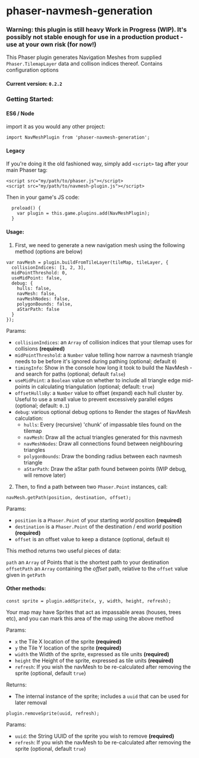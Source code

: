 # phaser-navmesh-generation

### Warning: this plugin is still heavy Work in Progress (WIP). It's possibly not stable enough for use in a production product - use at your own risk (for now!) 

This Phaser plugin generates Navigation Meshes from supplied `Phaser.TilemapLayer` data and collison indices thereof. Contains configuration options

#### Current version: `0.2.2`

### Getting Started:

#### ES6 / Node

import it as you would any other project:

```
import NavMeshPlugin from 'phaser-navmesh-generation';
```

#### Legacy 

If you're doing it the old fashioned way, simply add `<script>` tag after your main Phaser tag:
```
<script src="my/path/to/phaser.js"></script>
<script src="my/path/to/navmesh-plugin.js"></script>
```

Then in your game's JS code:

```
  preload() {
    var plugin = this.game.plugins.add(NavMeshPlugin);
  }

```

#### Usage:

1. First, we need to generate a new navigation mesh using the following method (options are below)


```
var navMesh = plugin.buildFromTileLayer(tileMap, tileLayer, {
  collisionIndices: [1, 2, 3],
  midPointThreshold: 0,
  useMidPoint: false,
  debug: {
    hulls: false,
    navMesh: false,
    navMeshNodes: false,
    polygonBounds: false,
    aStarPath: false
  }
});
```
Params:
* `collisionIndices`: an `Array` of collision indices that your tilemap uses for collisions **(required)**
* `midPointThreshold`: a `Number` value telling how narrow a navmesh triangle needs to be before it's ignored during pathing (optional; default `0`)
* `timingInfo`: Show in the console how long it took to build the NavMesh - and search for paths (optional; default `false`)
* `useMidPoint`: a `Boolean` value on whether to include all triangle edge mid-points in calculating triangulation (optional; default: `true`)
* `offsetHullsBy`: a `Number` value to offset (expand) each hull cluster by. Useful to use a small value to prevent excessively parallel edges (optional; default: `0.1`)
* `debug`: various optional debug options to Render the stages of NavMesh calculation:
    * `hulls`: Every (recursive) 'chunk' of impassable tiles found on the tilemap
    * `navMesh`: Draw all the actual triangles generated for this navmesh
    * `navMeshNodes`: Draw all connections found between neighbouring triangles
    * `polygonBounds`: Draw the bonding radius between each navmesh triangle
    * `aStarPath`: Draw the aStar path found between points (WIP debug, will remove later) 

2. Then, to find a path between two `Phaser.Point` instances, call:
```
navMesh.getPath(position, destination, offset);
```
Params:
* `position` is a `Phaser.Point` of your starting _world_ position **(required)**
* `destination` is a `Phaser.Point` of the destination / end _world_ position **(required)**
* `offset` is an offset value to keep a distance (optional, default `0`) 

This method returns two useful pieces of data:

`path` an `Array` of Points that is the shortest path to your destination
`offsetPath` an `Array` containing the _offset_ path, relative to the `offset` value given in `getPath`


#### Other methods:
`const sprite = plugin.addSprite(x, y, width, height, refresh);`

Your map may have Sprites that act as impassable areas (houses, trees etc), and you can mark this area of the map using the above method

Params:
* `x` the Tile X location of the sprite **(required)**
* `y` the Tile Y location of the sprite **(required)**
* `width` the Width of the sprite, expressed as tile units **(required)**
* `height` the Height of the sprite, expressed as tile units **(required)**
* `refresh`: If you wish the navMesh to be re-calculated after removing the sprite (optional, default `true`)

Returns:
* The internal instance of the sprite; includes a `uuid` that can be used for later removal

`plugin.removeSprite(uuid, refresh);`

Params:
* `uuid`: the String UUID of the sprite you wish to remove **(required)**
* `refresh`: If you wish the navMesh to be re-calculated after removing the sprite (optional, default `true`)